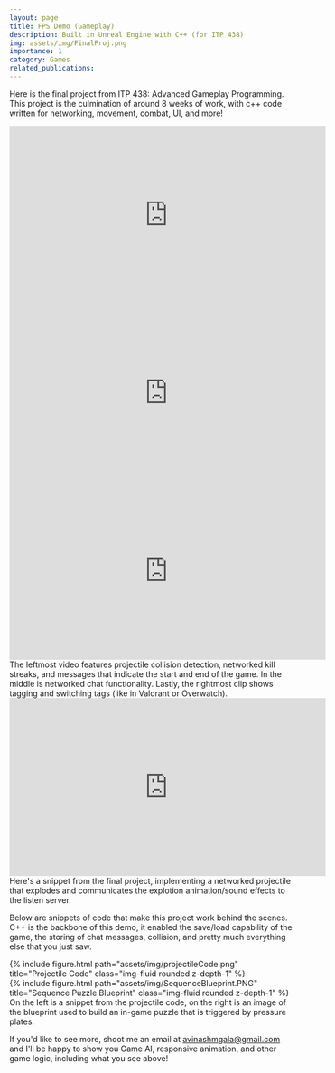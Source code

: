 ```yaml
---
layout: page
title: FPS Demo (Gameplay)
description: Built in Unreal Engine with C++ (for ITP 438)
img: assets/img/FinalProj.png
importance: 1
category: Games
related_publications:
---
```


Here is the final project from ITP 438: Advanced Gameplay Programming. This project is the culmination of around 8 weeks of work,
with c++ code written for networking, movement, combat, UI, and more!

<div class="row">
    <div class="col-sm mt-3 mt-md-0">
        <iframe width="560" height="315" src="https://www.youtube.com/embed/_41KNuIh3wY" frameborder="0" allow="accelerometer; autoplay; encrypted-media; gyroscope; picture-in-picture" allowfullscreen></iframe>
    </div>
    <div class="col-sm mt-3 mt-md-0">
        <iframe width="560" height="315" src="https://www.youtube.com/embed/htSv0uxy3sE" frameborder="0" allow="accelerometer; autoplay; encrypted-media; gyroscope; picture-in-picture" allowfullscreen></iframe>
    </div>
    <div class="col-sm mt-3 mt-md-0">
        <iframe width="560" height="315" src="https://www.youtube.com/embed/PPrS0S1SDRw" frameborder="0" allow="accelerometer; autoplay; encrypted-media; gyroscope; picture-in-picture" allowfullscreen></iframe>
    </div>
</div>
<div class="caption">
    The leftmost video features projectile collision detection, networked kill streaks, and messages that indicate the start and end of the game. In the middle is networked chat functionality. Lastly, the rightmost clip shows tagging and switching tags (like in Valorant or Overwatch).
</div>
<div class="row">
    <div class="col-sm mt-3 mt-md-0">
        <iframe width="560" height="315" src="https://www.youtube.com/embed/KNC-wJUlZbU" frameborder="0" allow="accelerometer; autoplay; encrypted-media; gyroscope; picture-in-picture" allowfullscreen></iframe>
    </div>
</div>
<div class="caption">
    Here's a snippet from the final project, implementing a networked projectile that explodes and communicates the explotion animation/sound effects to the listen server.
</div>

Below are snippets of code that make this project work behind the scenes. C++ is the backbone of this demo, it enabled the save/load capability of the game, the storing of chat messages, collision, and pretty much everything else that you just saw.

<div class="row justify-content-sm-center">
    <div class="col-sm-8 mt-3 mt-md-0">
        {% include figure.html path="assets/img/projectileCode.png" title="Projectile Code" class="img-fluid rounded z-depth-1" %}
    </div>
    <div class="col-sm-4 mt-3 mt-md-0">
        {% include figure.html path="assets/img/SequenceBlueprint.PNG" title="Sequence Puzzle Blueprint" class="img-fluid rounded z-depth-1" %}
    </div>
</div>
<div class="caption">
    On the left is a snippet from the projectile code, on the right is an image of the blueprint used to build an in-game puzzle that is triggered by pressure plates.
</div>


If you'd like to see more, shoot me an email at avinashmgala@gmail.com and I'll be happy to show you Game AI, responsive animation, and other game logic, including what you see above!
